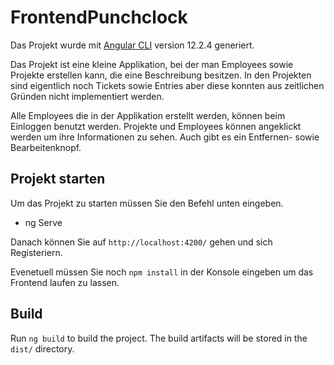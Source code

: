 # FrontendPunchclock

Das Projekt wurde mit  [Angular CLI](https://github.com/angular/angular-cli) version 12.2.4 generiert.

Das Projekt ist eine kleine Applikation, bei der man Employees sowie Projekte erstellen kann, die eine Beschreibung besitzen.
In den Projekten sind eigentlich noch Tickets sowie Entries aber diese konnten aus zeitlichen Gründen nicht implementiert werden.

Alle Employees die in der Applikation erstellt werden, können beim Einloggen benutzt werden.
Projekte und Employees können angeklickt werden um ihre Informationen zu sehen. Auch gibt es ein Entfernen- sowie Bearbeitenknopf.


## Projekt starten
Um das Projekt zu starten müssen Sie den Befehl unten eingeben.
- ng Serve

Danach können Sie auf `http://localhost:4200/` gehen und sich Registeriern.

Evenetuell müssen Sie noch `npm install` in der Konsole eingeben um das Frontend laufen zu lassen.
## Build

Run `ng build` to build the project. The build artifacts will be stored in the `dist/` directory.
